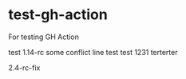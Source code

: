 # test-gh-action
For testing GH Action

test 1.14-rc
some conflict line
test
test
1231
terterter

  2.4-rc-fix
